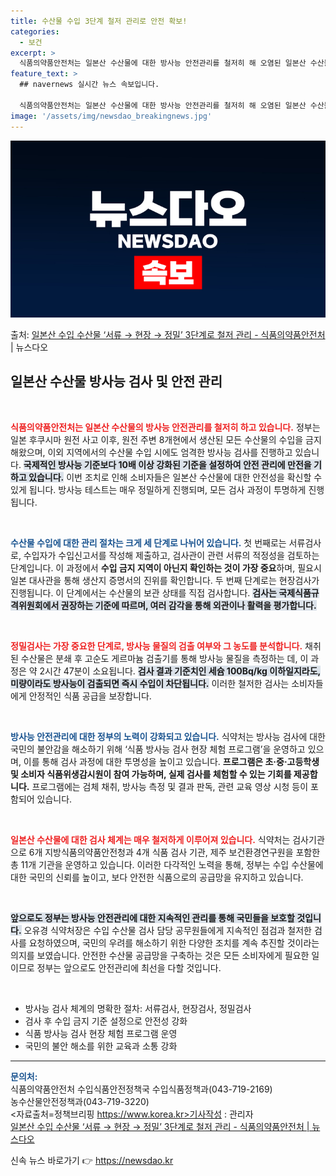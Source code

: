 ```yaml
---
title: 수산물 수입 3단계 철저 관리로 안전 확보!
categories:
  - 보건
excerpt: >
  식품의약품안전처는 일본산 수산물에 대한 방사능 안전관리를 철저히 해 오염된 일본산 수산물의 국내 수입을 금지…
feature_text: >
  ## navernews 실시간 뉴스 속보입니다.

  식품의약품안전처는 일본산 수산물에 대한 방사능 안전관리를 철저히 해 오염된 일본산 수산물의 국내 수입을 금지…
image: '/assets/img/newsdao_breakingnews.jpg'
---
```


![뉴스다오 속보](/assets/img/newsdao_breakingnews.jpg)

<p>출처: <a href="https://newsdao.kr/1696" rel="dofollow">일본산 수입 수산물 ‘서류 → 현장 → 정밀’ 3단계로 철저 관리 - 식품의약품안전처</a> | 뉴스다오</p>

<h2 data-ke-size="size26">일본산 수산물 방사능 검사 및 안전 관리</h2>

<p data-ke-size="size16">&nbsp;</p>

<b><span style="color: #ee2323;">식품의약품안전처는 일본산 수산물의 방사능 안전관리를 철저히 하고 있습니다.</span></b> 정부는 일본 후쿠시마 원전 사고 이후, 원전 주변 8개현에서 생산된 모든 수산물의 수입을 금지해왔으며, 이외 지역에서의 수산물 수입 시에도 엄격한 방사능 검사를 진행하고 있습니다. <b><span style="background-color: #21538527;">국제적인 방사능 기준보다 10배 이상 강화된 기준을 설정하여 안전 관리에 만전을 기하고 있습니다.</span></b> 이번 조치로 인해 소비자들은 일본산 수산물에 대한 안전성을 확신할 수 있게 됩니다. 방사능 테스트는 매우 정밀하게 진행되며, 모든 검사 과정이 투명하게 진행됩니다. 

<p data-ke-size="size16">&nbsp;</p>

<b><span style="color: #1a5490;">수산물 수입에 대한 관리 절차는 크게 세 단계로 나뉘어 있습니다.</span></b> 첫 번째로는 서류검사로, 수입자가 수입신고서를 작성해 제출하고, 검사관이 관련 서류의 적정성을 검토하는 단계입니다. 이 과정에서 <b>수입 금지 지역이 아닌지 확인하는 것이 가장 중요</b>하며, 필요시 일본 대사관을 통해 생산지 증명서의 진위를 확인합니다. 두 번째 단계로는 현장검사가 진행됩니다. 이 단계에서는 수산물의 보관 상태를 직접 검사합니다. <b><span style="background-color: #21538527;">검사는 국제식품규격위원회에서 권장하는 기준에 따르며, 여러 감각을 통해 외관이나 활력을 평가합니다.</span></b>

<p data-ke-size="size16">&nbsp;</p>

<b><span style="color: #ee2323;">정밀검사는 가장 중요한 단계로, 방사능 물질의 검출 여부와 그 농도를 분석합니다.</span></b> 채취된 수산물은 분쇄 후 고순도 게르마늄 검출기를 통해 방사능 물질을 측정하는 데, 이 과정은 약 2시간 47분이 소요됩니다. <b><span style="background-color: #21538527;">검사 결과 기준치인 세슘 100Bq/kg 이하일지라도, 미량이라도 방사능이 검출되면 즉시 수입이 차단됩니다.</span></b> 이러한 철저한 검사는 소비자들에게 안정적인 식품 공급을 보장합니다.

<p data-ke-size="size16">&nbsp;</p>

<b><span style="color: #1a5490;">방사능 안전관리에 대한 정부의 노력이 강화되고 있습니다.</span></b> 식약처는 방사능 검사에 대한 국민의 불안감을 해소하기 위해 ‘식품 방사능 검사 현장 체험 프로그램’을 운영하고 있으며, 이를 통해 검사 과정에 대한 투명성을 높이고 있습니다. <b>프로그램은 초·중·고등학생 및 소비자 식품위생감시원이 참여 가능하며, 실제 검사를 체험할 수 있는 기회를 제공합니다.</b> 프로그램에는 검체 채취, 방사능 측정 및 결과 판독, 관련 교육 영상 시청 등이 포함되어 있습니다.

<p data-ke-size="size16">&nbsp;</p>

<b><span style="color: #ee2323;">일본산 수산물에 대한 검사 체계는 매우 철저하게 이루어져 있습니다.</span></b> 식약처는 검사기관으로 6개 지방식품의약품안전청과 4개 식품 검사 기관, 제주 보건환경연구원을 포함한 총 11개 기관을 운영하고 있습니다. 이러한 다각적인 노력을 통해, 정부는 수입 수산물에 대한 국민의 신뢰를 높이고, 보다 안전한 식품으로의 공급망을 유지하고 있습니다.

<p data-ke-size="size16">&nbsp;</p>

<b><span style="background-color: #21538527;">앞으로도 정부는 방사능 안전관리에 대한 지속적인 관리를 통해 국민들을 보호할 것입니다.</span></b> 오유경 식약처장은 수입 수산물 검사 담당 공무원들에게 지속적인 점검과 철저한 검사를 요청하였으며, 국민의 우려를 해소하기 위한 다양한 조치를 계속 추진할 것이라는 의지를 보였습니다. 안전한 수산물 공급망을 구축하는 것은 모든 소비자에게 필요한 일이므로 정부는 앞으로도 안전관리에 최선을 다할 것입니다.

<p data-ke-size="size16">&nbsp;</p>

<ul>
<li>방사능 검사 체계의 명확한 절차: 서류검사, 현장검사, 정밀검사</li>
<li>검사 후 수입 금지 기준 설정으로 안전성 강화</li>
<li>식품 방사능 검사 현장 체험 프로그램 운영</li>
<li>국민의 불안 해소를 위한 교육과 소통 강화</li>
</ul>

<hr>

<b><span style="color: #1a5490;">문의처:</span></b><br />
식품의약품안전처 수입식품안전정책국 수입식품정책과(043-719-2169)<br />
농수산물안전정책과(043-719-3220) <br />
<자료출처=정책브리핑 https://www.korea.kr>기사작성 : 관리자<br />
<a href="https://newsdao.kr/1696">일본산 수입 수산물 ‘서류 → 현장 → 정밀’ 3단계로 철저 관리 - 식품의약품안전처 | 뉴스다오</a> 

신속 뉴스 바로가기 👉 <a href="https://newsdao.kr" rel="dofollow">https://newsdao.kr</a>


